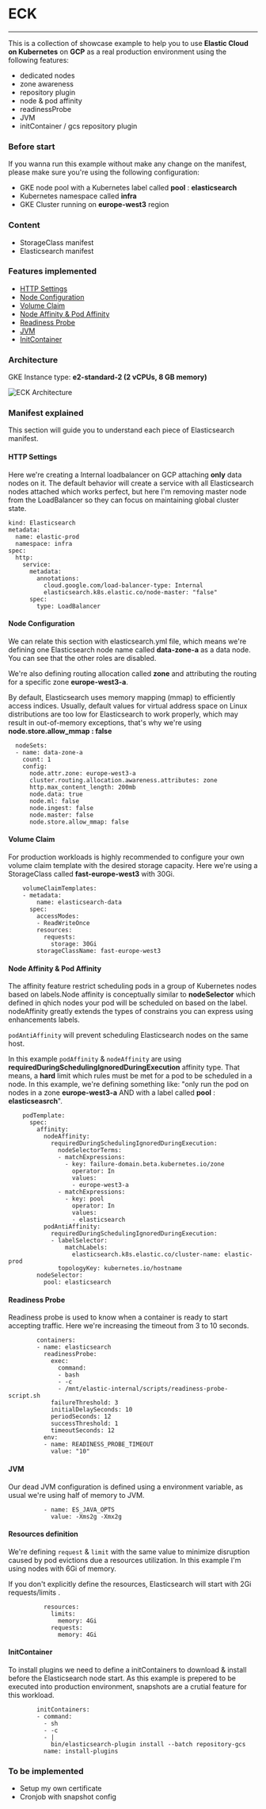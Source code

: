# ECK
- - - - 

This is a collection of showcase example to help you to use **Elastic Cloud on Kubernetes** on **GCP** as a real production environment using the following features:

- dedicated nodes
- zone awareness
- repository plugin
- node & pod affinity
- readinessProbe
- JVM
- initContainer / gcs repository plugin

### Before start
If you wanna run this example without make any change on the manifest, please make sure you're using the following configuration:
- GKE node pool with a Kubernetes label called **pool** : **elasticsearch**
- Kubernetes namespace called **infra**
- GKE Cluster running on **europe-west3** region

### Content
- StorageClass manifest
- Elasticsearch manifest

### Features implemented

- [HTTP Settings](#http-settings "Go to HTTP Settings")
- [Node Configuration](#node-configuration)
- [Volume Claim](#volume-claim)
- [Node Affinity & Pod Affinity](#node-affinity-&-pod-affinity)
- [Readiness Probe](#readiness-probe)
- [JVM](#jvm)
- [InitContainer](#initcontainer)

### Architecture 
GKE Instance type: **e2-standard-2 (2 vCPUs, 8 GB memory)**

![ECK Architecture](img/architecture.png)


### Manifest explained
This section will guide you to understand each piece of Elasticsearch manifest.

#### HTTP Settings ####
Here we're creating a Internal loadbalancer on GCP attaching **only** data nodes on it. The default behavior will create a service with all Elasticsearch nodes attached which works perfect, but here I'm removing master node from the LoadBalancer so they can focus on maintaining global cluster state.

```apiVersion: elasticsearch.k8s.elastic.co/v1
kind: Elasticsearch
metadata:
  name: elastic-prod
  namespace: infra
spec:
  http:
    service:
      metadata:
        annotations:
          cloud.google.com/load-balancer-type: Internal
          elasticsearch.k8s.elastic.co/node-master: "false"
      spec:
        type: LoadBalancer
```

#### Node Configuration
We can relate this section with elasticsearch.yml file, which means we're defining one Elasticsearch node name called **data-zone-a** as a data node. You can see that the other roles are disabled.

We're also defining routing allocation called **zone** and attributing the routing for a specific zone **europe-west3-a**.

By default, Elasticsearch uses memory mapping (mmap) to efficiently access indices. Usually, default values for virtual address space on Linux distributions are too low for Elasticsearch to work properly, which may result in out-of-memory exceptions, that's why we're using **node.store.allow_mmap : false**


```
  nodeSets:
  - name: data-zone-a
    count: 1
    config:
      node.attr.zone: europe-west3-a
      cluster.routing.allocation.awareness.attributes: zone
      http.max_content_length: 200mb
      node.data: true
      node.ml: false
      node.ingest: false
      node.master: false
      node.store.allow_mmap: false
```

#### Volume Claim
For production workloads is highly recommended to configure your own volume claim template with the desired storage capacity. Here we're using a StorageClass called **fast-europe-west3** with 30Gi.


```
    volumeClaimTemplates:
    - metadata:
        name: elasticsearch-data
      spec:
        accessModes:
        - ReadWriteOnce
        resources:
          requests:
            storage: 30Gi
        storageClassName: fast-europe-west3
```

#### Node Affinity & Pod Affinity
The affinity feature restrict scheduling pods in a group of Kubernetes nodes based on labels.Node affinity is conceptually similar to **nodeSelector** which defined in qhich nodes your pod will be scheduled on based on the label. nodeAffinity greatly extends the types of constrains you can express using enhancements labels.

`podAntiAffinity` will prevent scheduling Elasticsearch nodes on the same host.

In this example `podAffinity` & `nodeAffinity` are using **requiredDuringSchedulingIgnoredDuringExecution** affinity type. That means, a **hard** limit which rules must be met for a pod to be scheduled in a node. In this example, we're defining something like: "only run the pod on nodes in a zone **europe-west3-a** AND with a label called **pool** : **elasticseasrch**".

```
    podTemplate:
      spec:
        affinity:
          nodeAffinity:
            requiredDuringSchedulingIgnoredDuringExecution:
              nodeSelectorTerms:
              - matchExpressions:
                - key: failure-domain.beta.kubernetes.io/zone
                  operator: In
                  values:
                  - europe-west3-a
              - matchExpressions:
                - key: pool
                  operator: In
                  values:
                  - elasticsearch
          podAntiAffinity:
            requiredDuringSchedulingIgnoredDuringExecution:
            - labelSelector:
                matchLabels:
                  elasticsearch.k8s.elastic.co/cluster-name: elastic-prod
              topologyKey: kubernetes.io/hostname
        nodeSelector:
          pool: elasticsearch
```

#### Readiness Probe
Readiness probe is used to know when a container is ready to start accepting traffic. Here we're increasing the timeout from 3 to 10 seconds.

```
        containers:
        - name: elasticsearch
          readinessProbe:
            exec:
              command:
              - bash
              - -c
              - /mnt/elastic-internal/scripts/readiness-probe-script.sh
            failureThreshold: 3
            initialDelaySeconds: 10
            periodSeconds: 12
            successThreshold: 1
            timeoutSeconds: 12
          env:
          - name: READINESS_PROBE_TIMEOUT
            value: "10"
```

#### JVM
Our dead JVM configuration is defined using a environment variable, as usual we're using half of memory to JVM.

```
          - name: ES_JAVA_OPTS
            value: -Xms2g -Xmx2g
```

#### Resources definition
We're defining `request` & `limit` with the same value to minimize disruption caused by pod evictions due a resources utilization. In this example I'm using nodes with 6Gi of memory.

If you don't explicitly define the resources, Elasticsearch will start with 2Gi requests/limits .
```
          resources:
            limits:
              memory: 4Gi
            requests:
              memory: 4Gi
```

#### InitContainer
To install plugins we need to define a initContainers to download & install before the Elasticsearch node start. As this example is prepered to be executed into production environment, snapshots are a crutial feature for this workload.

```
        initContainers:
        - command:
          - sh
          - -c
          - |
            bin/elasticsearch-plugin install --batch repository-gcs
          name: install-plugins
```

### To be implemented

- Setup my own certificate
- Cronjob with snapshot config
